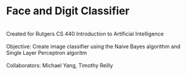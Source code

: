 # Face and Digit Classifier
<br/>
Created for Rutgers CS 440 Introduction to Artificial Intelligence
<br/> 
<br/>Objective: Create image classifier using the Naive Bayes algorithm and Single Layer Perceptron algoritm
<br/>
<br/>Collaborators: Michael Yang, Timothy Reilly
